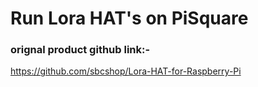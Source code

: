 # Run Lora HAT's on PiSquare 

### orignal product github link:-
https://github.com/sbcshop/Lora-HAT-for-Raspberry-Pi
